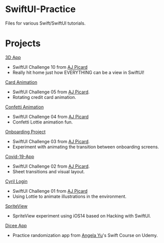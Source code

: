 # SwiftUI-Practice

Files for various Swift/SwiftUI tutorials.


# Projects

[3D App](https://github.com/RichKummer/SwiftUI-Practice/tree/master/Dribbble-3D-App)
* SwiftUI Challenge 10 from [AJ Picard](https://youtu.be/_ONAvK5g3QI)
* Really hit home just how EVERYTHING can be a view in SwiftUI!

[Card Animation](https://github.com/RichKummer/SwiftUI-Practice/tree/master/Confetti-Animation)
* SwiftUI Challenge 05 from [AJ Picard](https://youtu.be/npKhzhbu9Rs).
* Rotating credit card animation.

[Confetti Animation](https://github.com/RichKummer/SwiftUI-Practice/tree/master/Confetti-Animation)
* SwiftUI Challenge 04 from [AJ Picard](https://www.youtube.com/watch?v=GNd2VawbWrI)
* Confetti Lottie animation fun.

[Onboarding Project](https://github.com/RichKummer/SwiftUI-Practice/tree/master/Onboarding-Project)
* SwiftUI Challenge 03 from [AJ Picard](https://youtu.be/brUrG0JsBgw).
* Experiment with animating the transition between onboarding screens.

[Covid-19-App](https://github.com/RichKummer/SwiftUI-Practice/tree/master/Covid-19-App)
* SwiftUI Challenge 02 from [AJ Picard](https://youtu.be/tJrkUWFxLxU).
* Sheet transitions and visual layout.

[Cyril Login](https://github.com/RichKummer/SwiftUI-Practice/tree/master/Cyril%20Login)
* SwiftUI Challenge 01 from [AJ Picard](https://youtu.be/htkEykBZikU)
* Using Lottie to animate illustrations in the environment.

[SpriteView](https://github.com/RichKummer/SwiftUI-Practice/tree/master/SpriteView)
* SpriteView experiment using iOS14 based on Hacking with SwiftUI.

[Dicee App](https://github.com/RichKummer/SwiftUI-Practice/tree/master/Dicee)
* Practice randomization app from [Angela Yu](https://www.udemy.com/course/ios-13-app-development-bootcamp/)'s Swift Course on Udemy.
